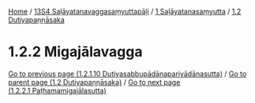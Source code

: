 
[Home](/) / [13S4 Saḷāyatanavaggasaṃyuttapāḷi](../../../13S4.md) / [1 Saḷāyatanasaṃyutta](../../1.md) / [1.2 Dutiyapaṇṇāsaka](../1.2.md)

# 1.2.2 Migajālavagga


[Go to previous page (1.2.1.10 Dutiyasabbupādānapariyādānasutta)](1.2.1/1.2.1.10.md) / [Go to parent page (1.2 Dutiyapaṇṇāsaka)](../1.2.md) / [Go to next page (1.2.2.1 Paṭhamamigajālasutta)](1.2.2/1.2.2.1.md)


